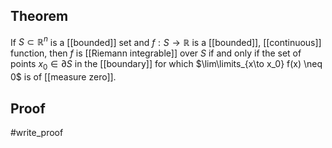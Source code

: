 ## Theorem
If $S\subset\mathbb R^n$ is a [[bounded]] set and $f: S\to\mathbb R$ is a [[bounded]], [[continuous]] function, then $f$ is [[Riemann integrable]] over $S$ if and only if the set of points $x_0 \in \partial S$ in the [[boundary]] for which $\lim\limits_{x\to x_0} f(x) \neq 0$ is of [[measure zero]].
## Proof
#write_proof 